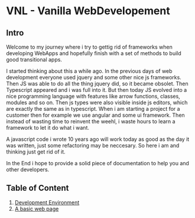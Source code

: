 # VNL - Vanilla WebDevelopement

## Intro

Welcome to my journey where i try to gettig rid of frameworks when developing WebApps and hopefully finish with a set of methods to build good transitional apps.

I started thinking about this a while ago. In the previous days of web development everyone used jquery and some other nice js frameworks.
Then JS was able to do all the thing jquery did, so it became obsolet. Then Typescript appeared and i was full into it. 
But then today JS evolved into a nice programming language with features like arrow functions, classes, modules and so on. 
Then js types were also visible inside js editors, which are exactly the same as in typescript. 
When i am starting a project for a customer then for example we use angular and some ui framework. Then instead of wasting time to reinvent the weehl, i waste hours to learn a framework to let it do what i want.

A javascript code i wrote 10 years ago will work today as good as the day it was written, just some refactoring may be neccesary.
So here i am and thinking just get rid of it.

In the End i hope to provide a solid piece of documentation to help you and other developers.

## Table of Content

1. [Development Environment](documentation/01-devenv.md)
2. [A basic web page](documentation/02-basicpage.md)